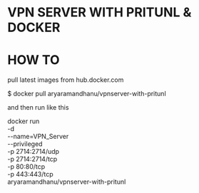# VPN SERVER WITH PRITUNL & DOCKER
# HOW TO

pull latest images from hub.docker.com

$ docker pull aryaramandhanu/vpnserver-with-pritunl

and then run like this

docker run \
-d \
--name=VPN_Server \
--privileged \
-p 2714:2714/udp \
-p 2714:2714/tcp \
-p 80:80/tcp \
-p 443:443/tcp \
aryaramandhanu/vpnserver-with-pritunl
